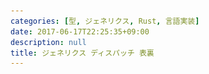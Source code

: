 ```yaml
---
categories: [型, ジェネリクス, Rust, 言語実装]
date: 2017-06-17T22:25:35+09:00
description: null
title: ジェネリクス ディスパッチ 表裏
---
```


<section data-markdown
    data-separator="\n===\n"
    data-vertical="\n---\n"
    data-notes="^Note:">
<script type="text/template">
# ジェネリクス ディスパッチ 表裏
----------------------
[ジェネリクス勉強会 - connpass](https://connpass.com/event/56773/?utm_campaign=event_participate_to_owner&utm_source=notifications&utm_medium=email&utm_content=title_link)

<!-- .slide: class="center" -->
===
# About Me
---------
![κeenのアイコン](/images/kappa.png) <!-- .element: style="position:absolute;right:0;z-index:-1" width="20%" -->

 * κeen
 * [@blackenedgold](https://twitter.com/blackenedgold)
 * Github: [KeenS](https://github.com/KeenS)
 * [Idein Inc.](https://idein.jp/)のエンジニア
 * Lisp, ML, Rust, Shell Scriptあたりを書きます

===
# はじめに
-----------

* 例にはJavaとRustを使います
  + それ以外にあまり詳しくない
  + たまにScalaが出てくるかも
* 主に裏側で何が起きてるかに焦点を当てます
* 一般的な手法の比較と言語固有実装の比較がやや混じります
  + 実例重視
* 言語や機能を選ぶときの知識が増えればよし

===
# ジェネリクス
--------------

* 型でパラメータ化された何か
* パラメータ化する方法にいくつか方式が
  + 任意の型に対応する実装にする
    - Java
  + 使う型毎に実体をつくる
    - 型が引数になるイメージ
    - Rust
* 便宜上前者をポインタ方式、後者をテンプレート方式と呼ぶ

===
# 関数ジェネリクス
-----------------

* Javaコード


``` java
public class Generics {
    public static void main(String[] args) {
        Generics g = new Generics();
        System.out.println(g.id("hello"));
    }

    <T> T id(T t) {
        return t;
    }
}
```

===

# 関数ジェネリクス
-----------------

* Javaアセンブリ

```
public class Generics {
  // ...
  // Tの中身に言及していない
  <T> T id(T);
    Code:
       0: aload_1
       1: areturn

```

===

# 関数ジェネリクス
-----------------

* Rustコード

``` rust
fn id<T>(t: T) -> T {
    t
}


fn main() {
    println!("{}", id("hello"));
}
```

===

# 関数ジェネリクス
-----------------

* Rustアセンブリ

``` llvm
define internal %str_slice @_ZN3tmp2id17hfe175cfdb5be0f46E(i8* noalias nonnull readonly, i64) unnamed_addr #0 {
start:
  ; str_sliceに特化した関数を生成している
  %2 = insertvalue %str_slice undef, i8* %0, 0
  %3 = insertvalue %str_slice %2, i64 %1, 1
  ret %str_slice %3
}
```

===

# 関数ジェネリクス
-----------------

* ポインタ方式は`void *`使ってるイメージ
  +  コンパイルされたコードがコンパクト
  + 必ずポインタ経由する
    + Javaのオブジェクトは参照になってるのであまり問題ない
* テンプレート方式は型毎に`id_XXX`関数を定義してるイメージ
  + 構造体の値渡しも可能
  + オブジェクトコードは大きくなる
  + 関数の使用箇所が分からないとコンパイルできない

===

# 返り値ジェネリクス
-------------------

* Rustは返り値のジェネリクスがある
  - コンテキストで返り値が決まる
  ```rust
  // str
  parse<F>(&self) -> Result<F, <F as FromStr>::Err> where
    F: FromStr;
  ```
  ```rust
  let addr: SocketAddr = "127.0.0.1:8080".parse().unwrap();
  ```
* コンパイル中に実際の型が解決されるので関連関数（スタティックメソッド）が呼べる
* キモいけど便利


===

# データ型ジェネリクス
---------------------

* `ArrayList<T>`(Java) vs `Vec<T>`(Rust)
* だいたい関数のときと似たような特徴
* テンプレート方式はサイズやアラインメントまで考慮できる
  - `Vec<u8>`(バイト列型)が効率的
* Rustの場合は構造体定義はオブジェクトコードに出ないのでサイズは気にならない

===

# 制約とディスパッチ
-------------------

* パラメータ型に条件をつけたい
  + Javaならインターフェースで `T extends SomeInterface` とか
  + Rustならトレイトで `T: SomeTrait` とか
* さらにパラメータ型の詳細にアクセスしたい
  + `t.someMethod()` とか
* このメソッドってどっからやってくるの？

===

``` java
<W extends Writer> void writeHello(W w) throws IOException {
    // このwriteメソッドはどこから？
    w.write("Hello");
}
```

``` rust
fn write_hello<W: io::Write>(mut w: W) -> io::Result<()> {
    // このwrite_allメソッドはどこから？
    w.write_all(b"Hello")
}
```

===

# 動的ディスパッチ
-------------------
* Javaだとオブジェクトに紐付くメソッドテーブルを *実行時* に引く
  + テーブルもオブジェクトから *実行時* に取得する
   ``` java
   w.vtable[write](w, "Hello");
   ```
* ダイナミックなことができる
  + サブクラスのインスタンスと入り交じっても問題無
    ```java
    Writer w = new MyWriter();
    obj.writeHello(w);
    ```
* vtable引くオーバーヘッドがかかる
  - [java - Virtual table/dispatch table - Stack Overflow](https://stackoverflow.com/questions/6606481/virtual-table-dispatch-table)
  - [jvm - Java method table - Stack Overflow](https://stackoverflow.com/questions/10225668/java-method-table)

===

# 静的ディスパッチ
-----------------
* Rustだとメソッドを *コンパイル時* に解決する
  + テーブルを静的に解決するだけじゃなくてテーブルのメソッドまで解決
  ```rust
   SomeWriter::write(w, b"Hello")
  ```
  + 辞書オブジェクトはみんなの心の中にあるんだよ
    - (テーブルだけ静的に解決する方式もある)
* 速い
  + オーバーヘッドがない
  + メソッドのインライン化などの最適化ができる

===
# 動静まとめ
------------

* ポインタ方式で動的ディスパッチだとコンパクトだけど遅い
* テンプレート方式で静的ディスパッチだと速いけど嵩む
* 特徴は表裏な感じ


===
# Java固有の問題と解決
----------------------

* ジェネリクスとプリミティブ問題
* → ヴァルハラ
* → Scalaのspecialized
* → DottyのLinker

===

# ジェネリクスとプリミティブ問題
--------------------------------

* ジェネリクスは必ずポインタ経由
  + プリミティブはどうするの？
* 一旦オブジェクトに包む(ボクシングする)必要がある
  + 関数もデータ型も同じ問題
  + 関数は暗黙の変換があるので気付きづらい
* 割と深刻なパフォーマンス低下を招くこともある


===

``` java
public class Generics {
    public static void main(String[] args) {
        Generics g = new Generics();
        // プリミティブを渡す
        System.out.println(g.id(0));
    }

    <T> T id(T t) {
        return t;
    }
}

```


===

```
public class Generics {
  public static void main(java.lang.String[]);
   // ..
    Code:
      // ..
      // ここで一旦`Integer`を作る
      13: invokestatic  #5                  // Method java/lang/Integer.valueOf:(I)Ljava/lang/Integer;
      16: invokevirtual #6                  // Method id:(Ljava/lang/Object;)Ljava/lang/Object;
      19: invokevirtual #7                  // Method java/io/PrintStream.println:(Ljava/lang/Object;)V
      22: return

  <T> T id(T);
    Code:
       0: aload_1
       1: areturn

}

```

===

# ヴァルハラ
------------

* [OpenJDK: Valhalla](http://openjdk.java.net/projects/valhalla/)
  + [JEP 169: Value Objects](http://openjdk.java.net/jeps/169)
  + [JEP 218: Generics over Primitive Types](http://openjdk.java.net/jeps/218) ← こっち
* プリミティブタイプもボクシングせずにジェネリクスに使える
* やったね
* いつ入るんだろうね。
* [JDK 9](http://openjdk.java.net/projects/jdk9/) にはまだっぽい？

===

# [scala.specialized](http://www.scala-lang.org/api/2.9.2/scala/specialized.html)
-------------

* ジェネリクスの他にプリミティブ毎に専用のメソッドを生成
* 半分テンプレート方式みたい
  ``` scala
  class MyList[@specialized T]  ...
  ```
* 実際には使われない型に対しても生成してしまう
  + → テンプレート方式よりも非効率
  + 型パラメータが3つあったら1000メソッドくらい出来てしまう
* > 関数の使用箇所が分からないとコンパイルできない

  + JVMの分割コンパイル下では何が使われるか事前に分からない

===

# DottyのLinker
---------------

* > 関数の使用箇所が分からないとコンパイルできない
* リンクフェーズを用意すれば使用箇所が全て分かる
* [Dotty Linker: Making your Scala applications smaller and faster](https://d-d.me/talks/scaladays2015/#/)
  + スライドを見る限りspecializeしといてDCE?
* 実際には生のバイトコードじゃ情報が足りないのでTASTYも付加
* Dottyはいつ使えるようになるんでしょうね。

===

# Rust固有の問題と解決
---------------------

* トレイト境界とヘテロな型の問題
  * ヘテロなVec
  * 分岐からのreturn
* → トレイトオブジェクト

===
# トレイト境界とヘテロな型の問題
-------------------------------

* ジェネリックデータ型に2つ以上の異なる型を入れられない
* つまり以下のようなコードが書けない
  ``` rust
  trait Processor {}
  let procs: Vec<Processor> = vec![
    TwProc::new(),
    FbProc::new(),
  ];
  ```
* トレイトは実際の型ではないので同じ振舞をしても共通の型として扱えない
* でも一緒に扱いたいケースがあるんだけど？？

===
# トレイト境界とヘテロな型の問題2
-------------------------------

* 分岐して型を出し分けるのも出来ない
  ```rust
  fn getProc() -> Processor {
    if xxx {
      TwProc::new()
    } else {
      FbProc::new()
    }
  }
  ```

===

# トレイトオブジェクト
---------------------

* オプトインで動的ディスパッチする仕組み
* データとトレイトからvtableを作る
* `Box`や`&`などポインタ型を通すと使える

===

``` rust
let procs: Vec<Box<Processor>> = vec![
  Box::new(TwProc::new()),
  Box::new(FbProc::new()),
];

```

``` rust

fn getProc() -> Box<Processor> {
  if xxx {
    Box::new(TwProc::new())
  } else {
    Box::new(FbProc::new())
  }
}
```
===

<!-- .slide:data-background-color="#000000" class="center" -->
<span style="color=#ffffff;font-size:400%;">裏</span>

===

# ジェネリクスの双対
-------------------

* ジェネリクスは$\forall$の量化
  + 関数$T \to S$に対して${}^\forall x(T \to S)$
* $\exists$の量化があってもよくない？
  + 存在型と呼ばれる
  + 因みに${}^\exists x(T \to S)$は虚無

===

# 存在型
---------

* 「`P`を満たす`T`が存在する」ことを表わす型
* `P`とは？
  + 本来は型を引数にとる述語。
    + e.g.) 「`T`は`S`のサブタイプである」「`T`は`write`メソッドを持つ」
  + 実際は型の集合の方が便利
    - $P(x) \iff x \in \\{x| {}^\forall x, P(x) \\}$
  + Scala: `forSome`に続く何か
    - よく分からなかった。構造的superset?
  + Rust: トレイト境界
* 実際に使うときには`P`を満たす`T`を1つ与える
* 実際の型を変数`T`に匿名化してるとも見れる
  - Rustなら「トレイト`Tr`を実装しているとある型`T`」
===

# 引数の存在型
---------------

* Scalaの`forSome`
  ```scala
  def len(l: List[T] forSome {type T}): Int
  ```
* Rustのarg position `impl Trait`
  ```rust
  fn len(i: impl IntoIterator) -> usize
  ```
* `R`が`x`を含まないなら
  \\\[{}^\forall x(A(x) \land x \to R) \leftrightarrow {}^\exists x (A(x) \land x) \to R \\\]
  なのでほぼジェネリクス
* 違い
  + 関数が型パラメータを持たなくなる
  + 量化した場所以外（他の引数や返り値）でその型変数を使えない

===
# 返り値の存在型
----------------

* Rustの`impl Trait`
  ```rust
  fn do_later() -> impl Future<Item = (), Err = Error>
  ```
* 実際の型は関数の定義で決まっている
* 実質返り値を匿名化しているだけ
* 必要？

===
# 存在型の利点
--------------

* 何をしたいか伝わりやすい
  ```rust
  // Iterator
  map<B, F>(self, f: F) -> Map<Self, F> where ...
  ```
  vs
  ```rust
  map<B, F>(self, f: F) -> impl Iterator where ...
  ```
* サブタイピングがあればアップキャストで終わる
* Rustでも動的ディスパッチを許せばトレイトオブジェクトがある
  + でも絶対動的ディスパッチをしたくない

===
# 存在型の必要性
----------------

* 存在型でないと書けない型が存在する
  + 匿名化した型を含む型
  + クロージャ、お前のことだ
* 以下の型はジェネリクスでは書けない
  ``` rust
  fn counter(x: isize) -> impl FnMut() -> isize;
  ```

* 動的ディスパッチを許せばトレイトオブジェクトで書ける
  + でも絶対動的ディスパッチをしたくない
  + 極端な話、関数抽象する度にパフォーマンスが落ちる

===

# ユースケース
--------------

* 実際そんなに必要なの？
* 極一部のケースだけじゃないの？
* 分岐したら結局トレイトオブジェクト必要なんじゃなかった？
* 動的ディスパッチで妥協できないの？

===

# `Iterator`
------------

* 標準ライブラリ
* 遅延評価
  * 融合変換するため
* `map`すると元のイテレータとmapする関数の組が返る
  ```rust
  // Iterator
  map<B, F>(self, f: F) -> Map<Self, F> where ...
  ```
* `impl Trait`で書くと分かりやすい
  ```rust
  map<B, F>(self, f: F) -> impl Iterator where ...
  ```

===

# [futures-rs](https://github.com/alexcrichton/futures-rs)
-----------------

* 非同期処理を抽象化
* 実行時にはステートマシンになる
  + 動的ディスパッチを挟まない
* `Future`に`map`や`and_then`すると返り値に関数型が出てくる
  + 存在型がないと書けない
  + 引数でクロージャを受け取る訳ではないのでジェネリクスで書けない
* `Future`を使うほぼ全てのコードで存在型が必要になる

===
# futures-rs
------------

``` rust
fn do_later() -> impl Future<Item = (), Err = Error> {
    do_something()
        // ここでクロージャが出てきた
        .and_then(|()| do_another_thing())
        // 本来の`and_then`の返り値は
        // `AndThen<Self, B, F>`だが
        // `F`の型が匿名化されていて書けない
}
```

===
# [transaction-rs](https://github.com/KeenS/transaction-rs)
------------------

* トランザクションを抽象化
* コンセプト的には`futures-rs`に似てる
* 分岐しても`branch` APIでトレイトオブジェクト回避
  + 直和型を信じろ
* [マイクロベンチマーク](https://github.com/KeenS/transaction-rs/blob/master/transaction-stm/benches/boxed_vs_branch.rs)だとトレイトオブジェクトをなくすと *13%* 高速化

===
# transaction-rs
----------------

```rust
fn find_and_delete() -> impl Transaction<Item = Option<User> ...> {
  match find_user() {
    // 分岐の枝毎に違う型を返そうとしてるが、直和型を使えば問題無
    None => ok(none).branch().first()
    Some(user) =>
      delete_user()
        .map(move|_| user)
        .branch()
        .second()
  }
}
```


===
# 存在型の深掘
--------------

* ユーザには匿名化された型の実体は分からない
* コンパイラは実際の型で扱う
* 色々エッジケースが出てきそう
  + 同じ関数から返る型は同じ型？
  + 違う関数でも実体が同じなら？
  + 関数がジェネリクスだったら？
    - 返り値もジェネリクスパターン
    - 引数だけジェネリクスパターン
  + トレイトのメソッドだったら？
* 例えば`vec![foo(), bar()]`って書けるの？

===

``` rust
fn foo<T: Trait>(t: T) -> impl Trait {t}

fn bar() -> impl Trait {123}

fn equal_type<T>(a: T, b: T) {}

equal_type(bar(), bar());                      // OK
equal_type(foo::<i32>(0), foo::<i32>(0));      // OK
equal_type(bar(), foo::<i32>(0));              // ERROR, `impl Trait {bar}` is not the same type as `impl Trait {foo<i32>}`
equal_type(foo::<bool>(false), foo::<i32>(0)); // ERROR, `impl Trait {foo<bool>}` is not the same type as `impl Trait {foo<i32>}`
// トレイトのメソッドには`impl Trait`は書けないらしい
```

===
# 話さなかったこと
-----------------

* 存在型のライフタイム
* Rustのfeatureとリリーススケジュール
  + 存在型はまだリリース版には入っていない
* 関連型と存在型の関係(なんか関係ありそう)

===

# まとめ
--------

* 総称を表わすジェネリクスというのがあるよ
* ジェネリクスの実装は2種類あるよ
* 存在を表わす存在型というのがあるよ
* 存在型の実装は2種類あるよ
* 2種類の実装は言語機能や型システムに密着してるよ


</script>
</section>

